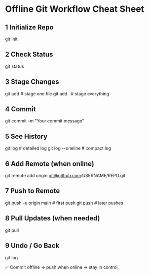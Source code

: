 # Offline Git Workflow Cheat Sheet

## 1 Initialize Repo
git init

## 2 Check Status
git status

## 3 Stage Changes
git add <file>      # stage one file
git add .           # stage everything

## 4 Commit
git commit -m "Your commit message"

## 5 See History
git log             # detailed log
git log --oneline   # compact log

## 6 Add Remote (when online)
git remote add origin git@github.com:USERNAME/REPO.git

## 7 Push to Remote
git push -u origin main   # first push
git push                  # later pushes

## 8 Pull Updates (when needed)
git pull

## 9 Undo / Go Back
git log

✅ Commit offline → push when online → stay in control.
